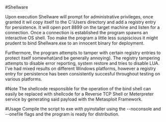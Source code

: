 #Shellware

Upon execution Shellware will prompt for administrative privileges, once granted it wil copy itself to the C:\Users directory and add a registry entry for persistence. It will open port 8899 on the target machine and listen for a connection. Once a connection is established the program spawns an interactive OS shell. Too make the program a little less suspiscious it might prudent to bind Shellware.exe to an innocent binary for deployment.

Furthermore, the program attempts to tamper with certain registry entries to protect itself somewhat(and be generally annoying). The registry tampering attempts
to disable error reporting, system restore and tries to disable LUA. I've had mixed results on different Windows platforms, however a registry entry for persistence has 
been consistently succesful throughout testing on various platforms.


#Note
The shellcode responsible for the operation of the bind shell can easily be replaced with shellcode for a Reverse TCP Shell or Meterpreter service by generating said
payload with the Metasploit Framework.


#Usage
Compile the script to exe with pyinstaller using the --noconsole and --onefile flags and the program is ready for distribution. 
  
